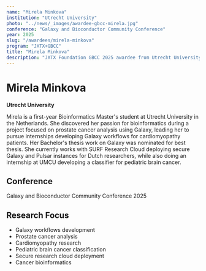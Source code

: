 ```yaml
---
name: "Mirela Minkova"
institution: "Utrecht University"
photo: "../news/_images/awardee-gbcc-mirela.jpg"
conference: "Galaxy and Bioconductor Community Conference"
year: 2025
slug: "/awardees/mirela-minkova"
program: "JXTX+GBCC"
title: "Mirela Minkova"
description: "JXTX Foundation GBCC 2025 awardee from Utrecht University"
---
```


# Mirela Minkova

**Utrecht University**

Mirela is a first-year Bioinformatics Master's student at Utrecht University in the Netherlands. She discovered her passion for bioinformatics during a project focused on prostate cancer analysis using Galaxy, leading her to pursue internships developing Galaxy workflows for cardiomyopathy patients. Her Bachelor's thesis work on Galaxy was nominated for best thesis. She currently works with SURF Research Cloud deploying secure Galaxy and Pulsar instances for Dutch researchers, while also doing an internship at UMCU developing a classifier for pediatric brain cancer.

## Conference
Galaxy and Bioconductor Community Conference 2025

## Research Focus
- Galaxy workflows development
- Prostate cancer analysis
- Cardiomyopathy research
- Pediatric brain cancer classification
- Secure research cloud deployment
- Cancer bioinformatics